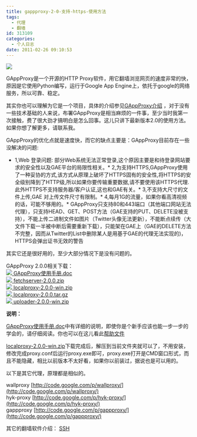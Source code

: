 ```yaml
---
title: gappproxy-2-0-支持-https-使用方法
tags:
  - 代理
  - 翻墙
id: 313109
categories:
  - 个人日志
date: 2011-02-26 09:10:53
---
```


[![](http://love4026.files.wordpress.com/2011/02/gappproxy2-0.png)](http://love4026.files.wordpress.com/2011/02/gappproxy2-0.png)

GAppProxy是一个开源的HTTP Proxy软件，用它翻墙浏览网页的速度非常的快，原因是它使用Python编写，运行于Google App Engine上，依托于google的网络服务，所以可靠、稳定。

其实你也可以理解为它是一个项目，具体的介绍参见[GAppProxy介绍](http://code.google.com/p/gappproxy/) ，对于没有一些技术基础的人来说，布署GAppProxy是相当麻烦的一件事，至少当时我第一次接触，费了很大劲才搞明白是怎么回事。这儿只讲下最新版本2.0的使用方法。如果你想了解更多，请联系我。

GAppProxy的优化点就是速度快，而它的缺点主要是：GAppProxy目前存在一些没解决的问题:

*   1,Web 登录问题: 部分Web系统无法正常登录,这个原因主要是和待登录网站要求的安全性以及GAE平台的局限性相关。*   2,为支持HTTPS,GAppProxy使用了一种妥协的方式,该方式从原理上破坏了HTTPS固有的安全性,将HTTPS的安全级别降到了HTTP级,所以如果你要传输重要数据,请不要使用该HTTPS代理.此外HTTPS不支持服务器/客户认证,这也和GAE有关。*   3,不支持大尺寸的文件上传,GAE 对上传文件尺寸有限制。*   4,每月1G的流量，如果你看高清视频的话，可能不够用的。*   GAppProxy只支持80和443端口（其他端口网站无法代理），只支持HEAD、GET、POST方法（GAE支持的PUT、DELETE没被支持），不能上传二进制文件如图片（Twitter头像无法更新），不能断点续传（大文件下载一半被中断后需要重新下载），只能架在GAE上（GAE的DELETE方法不完整，因而从Twitter的List中删除某人是用基于GAE的代理无法实现的)，HTTPS会弹出证书无效的警告  

其实它还是很好用的，至少大部分情况下是没有问题的。

GAppProxy 2.0.0相关下载：    
[![](http://code.google.com/hosting/images/dl_arrow.gif) ](http://gappproxy.googlecode.com/files/GAppProxy%E4%BD%BF%E7%94%A8%E6%89%8B%E5%86%8C.doc)[GAppProxy使用手册.doc](http://code.google.com/p/gappproxy/downloads/detail?name=GAppProxy%E4%BD%BF%E7%94%A8%E6%89%8B%E5%86%8C.doc)     
[![](http://code.google.com/hosting/images/dl_arrow.gif) ](http://gappproxy.googlecode.com/files/fetchserver-2.0.0.zip)[fetchserver-2.0.0.zip](http://code.google.com/p/gappproxy/downloads/detail?name=fetchserver-2.0.0.zip)     
[![](http://code.google.com/hosting/images/dl_arrow.gif) ](http://gappproxy.googlecode.com/files/localproxy-2.0.0-win.zip)[localproxy-2.0.0-win.zip](http://code.google.com/p/gappproxy/downloads/detail?name=localproxy-2.0.0-win.zip)     
[![](http://code.google.com/hosting/images/dl_arrow.gif) ](http://gappproxy.googlecode.com/files/localproxy-2.0.0.tar.gz)[localproxy-2.0.0.tar.gz](http://code.google.com/p/gappproxy/downloads/detail?name=localproxy-2.0.0.tar.gz)     
[![](http://code.google.com/hosting/images/dl_arrow.gif) ](http://gappproxy.googlecode.com/files/uploader-2.0.0-win.zip)[uploader-2.0.0-win.zip](http://code.google.com/p/gappproxy/downloads/detail?name=uploader-2.0.0-win.zip) 

**说明：**

[GAppProxy使用手册.doc](http://code.google.com/p/gappproxy/downloads/detail?name=GAppProxy%E4%BD%BF%E7%94%A8%E6%89%8B%E5%86%8C.doc)中有详细的说明，即使你是个新手应该也能一步一步的学会的，请仔细阅读。你也可以在这儿看此[帮助文件](http://code.google.com/p/gappproxy/wiki/GAppProxy_2_0_0_Manual)

[localproxy-2.0.0-win.zip](http://code.google.com/p/gappproxy/downloads/detail?name=localproxy-2.0.0-win.zip)下载完成后，解压到当前文件夹就可以了，不用安装，修改完成proxy.conf后运行proxy.exe即可，proxy.exe打开是CMD窗口形式，而且不能隐藏，相比以前版本不太好看，如果你以前装过，据说也是可以用的。

以下是其它代理，原理都是相似的。

wallproxy [http://code.google.com/p/wallproxy/](http://code.google.com/p/wallproxy/)    
hyk-proxy [http://code.google.com/p/hyk-proxy/](http://code.google.com/p/hyk-proxy/)    
gappproxy [http://code.google.com/p/gappproxy/](http://code.google.com/p/gappproxy/)

其它的翻墙软件介绍： [SSH](http://www.love4026.org/19001/ie%E6%B5%8F%E8%A7%88%E5%99%A8%E4%BD%BF%E7%94%A8ssh%E4%BB%A3%E7%90%86%E7%BF%BB%E5%A2%99/)
  